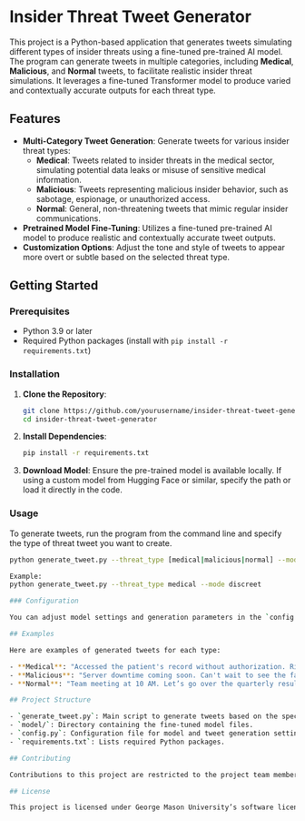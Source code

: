 # Insider Threat Tweet Generator

This project is a Python-based application that generates tweets simulating different types of insider threats using a fine-tuned pre-trained AI model. The program can generate tweets in multiple categories, including **Medical**, **Malicious**, and **Normal** tweets, to facilitate realistic insider threat simulations. It leverages a fine-tuned Transformer model to produce varied and contextually accurate outputs for each threat type.

## Features

- **Multi-Category Tweet Generation**: Generate tweets for various insider threat types:
  - **Medical**: Tweets related to insider threats in the medical sector, simulating potential data leaks or misuse of sensitive medical information.
  - **Malicious**: Tweets representing malicious insider behavior, such as sabotage, espionage, or unauthorized access.
  - **Normal**: General, non-threatening tweets that mimic regular insider communications.
- **Pretrained Model Fine-Tuning**: Utilizes a fine-tuned pre-trained AI model to produce realistic and contextually accurate tweet outputs.
- **Customization Options**: Adjust the tone and style of tweets to appear more overt or subtle based on the selected threat type.

## Getting Started

### Prerequisites

- Python 3.9 or later
- Required Python packages (install with `pip install -r requirements.txt`)

### Installation

1. **Clone the Repository**:
   ```bash
   git clone https://github.com/yourusername/insider-threat-tweet-generator.git
   cd insider-threat-tweet-generator

2. **Install Dependencies**:
   ```bash
   pip install -r requirements.txt

3. **Download Model**:
   Ensure the pre-trained model is available locally. If using a custom model from Hugging Face or similar, specify the path or load it directly in the code.

### Usage

To generate tweets, run the program from the command line and specify the type of threat tweet you want to create.

  ```bash
  python generate_tweet.py --threat_type [medical|malicious|normal] --mode [obvious|discreet]

  Example:
  python generate_tweet.py --threat_type medical --mode discreet

### Configuration

You can adjust model settings and generation parameters in the `config.py` file.

## Examples

Here are examples of generated tweets for each type:

- **Medical**: "Accessed the patient's record without authorization. Risk of exposure seems...manageable."
- **Malicious**: "Server downtime coming soon. Can't wait to see the fallout on Monday."
- **Normal**: "Team meeting at 10 AM. Let’s go over the quarterly results!"

## Project Structure

- `generate_tweet.py`: Main script to generate tweets based on the specified threat type.
- `model/`: Directory containing the fine-tuned model files.
- `config.py`: Configuration file for model and tweet generation settings.
- `requirements.txt`: Lists required Python packages.

## Contributing

Contributions to this project are restricted to the project team members. External contributions are not accepted.

## License

This project is licensed under George Mason University’s software licensing policies. For more details, please refer to the [LICENSE](LICENSE) file.


